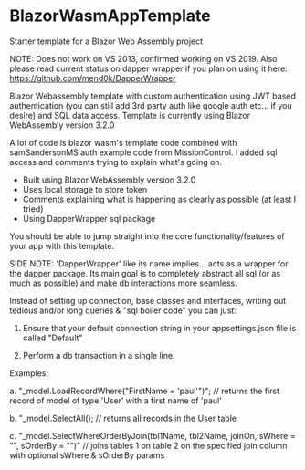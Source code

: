 # BlazorWasmAppTemplate
Starter template for a Blazor Web Assembly project

NOTE: Does not work on VS 2013, confirmed working on VS 2019. Also please read current status on dapper wrapper if you plan on using it here: https://github.com/mend0k/DapperWrapper


Blazor Webassembly template with custom authentication using JWT based authentication (you can still add 3rd party auth like google auth etc... if you desire) and SQL data access.  Template is currently using Blazor WebAssembly version 3.2.0


A lot of code is blazor wasm's template code combined with samSandersonMS auth example code from MissionControl. I added sql access and comments trying to explain what's going on. 


- Built using Blazor WebAssembly version 3.2.0
- Uses local storage to store token
- Comments explaining what is happening as clearly as possible (at least I tried)
- Using DapperWrapper sql package

You should be able to jump straight into the core functionality/features of your app with this template. 


SIDE NOTE: 'DapperWrapper' like its name implies... acts as a wrapper for the dapper package. Its main goal is to completely abstract all sql (or as much as possible) and make db interactions more seamless. 


Instead of setting up connection, base classes and interfaces, writing out tedious and/or long queries & "sql boiler code" you can just:

1. Ensure that your default connection string in your appsettings.json file is called "Default"

2. Perform a db transaction in a single line. 


Examples:


  a. "_model.LoadRecordWhere<User>("FirstName = 'paul'")"; // returns the first record of model of type 'User' with a first name of 'paul'
  
  
  b. "_model.SelectAll<User>(); // returns all records in the User table
  
  
  c. "_model.SelectWhereOrderByJoin(tbl1Name, tbl2Name, joinOn, sWhere = "", sOrderBy = "")" // joins tables 1 on table 2 on the specified join column with optional sWhere & sOrderBy params
